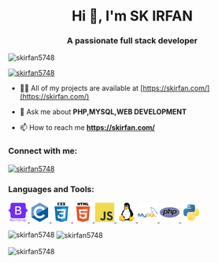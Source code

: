 <h1 align="center">Hi 👋, I'm SK IRFAN</h1>
<h3 align="center">A passionate full stack developer</h3>

<p align="left"> <img src="https://komarev.com/ghpvc/?username=skirfan5748&label=Profile%20views&color=0e75b6&style=flat" alt="skirfan5748" /> </p>

<p align="left"> <a href="https://github.com/ryo-ma/github-profile-trophy"><img src="https://github-profile-trophy.vercel.app/?username=skirfan5748" alt="skirfan5748" /></a> </p>

- 👨‍💻 All of my projects are available at [https://skirfan.com/](https://skirfan.com/)

- 💬 Ask me about **PHP,MYSQL,WEB DEVELOPMENT**

- 📫 How to reach me **https://skirfan.com/**

<h3 align="left">Connect with me:</h3>
<p align="left">
<a href="https://www.hackerrank.com/skirfan5748" target="blank"><img align="center" src="https://raw.githubusercontent.com/rahuldkjain/github-profile-readme-generator/master/src/images/icons/Social/hackerrank.svg" alt="skirfan5748" height="30" width="40" /></a>
</p>

<h3 align="left">Languages and Tools:</h3>
<p align="left"> <a href="https://getbootstrap.com" target="_blank" rel="noreferrer"> <img src="https://raw.githubusercontent.com/devicons/devicon/master/icons/bootstrap/bootstrap-plain-wordmark.svg" alt="bootstrap" width="40" height="40"/> </a> <a href="https://www.cprogramming.com/" target="_blank" rel="noreferrer"> <img src="https://raw.githubusercontent.com/devicons/devicon/master/icons/c/c-original.svg" alt="c" width="40" height="40"/> </a> <a href="https://www.w3schools.com/css/" target="_blank" rel="noreferrer"> <img src="https://raw.githubusercontent.com/devicons/devicon/master/icons/css3/css3-original-wordmark.svg" alt="css3" width="40" height="40"/> </a> <a href="https://www.w3.org/html/" target="_blank" rel="noreferrer"> <img src="https://raw.githubusercontent.com/devicons/devicon/master/icons/html5/html5-original-wordmark.svg" alt="html5" width="40" height="40"/> </a> <a href="https://developer.mozilla.org/en-US/docs/Web/JavaScript" target="_blank" rel="noreferrer"> <img src="https://raw.githubusercontent.com/devicons/devicon/master/icons/javascript/javascript-original.svg" alt="javascript" width="40" height="40"/> </a> <a href="https://www.linux.org/" target="_blank" rel="noreferrer"> <img src="https://raw.githubusercontent.com/devicons/devicon/master/icons/linux/linux-original.svg" alt="linux" width="40" height="40"/> </a> <a href="https://www.mysql.com/" target="_blank" rel="noreferrer"> <img src="https://raw.githubusercontent.com/devicons/devicon/master/icons/mysql/mysql-original-wordmark.svg" alt="mysql" width="40" height="40"/> </a> <a href="https://www.php.net" target="_blank" rel="noreferrer"> <img src="https://raw.githubusercontent.com/devicons/devicon/master/icons/php/php-original.svg" alt="php" width="40" height="40"/> </a> <a href="https://www.python.org" target="_blank" rel="noreferrer"> <img src="https://raw.githubusercontent.com/devicons/devicon/master/icons/python/python-original.svg" alt="python" width="40" height="40"/> </a> </p>

<p><img align="left" src="https://github-readme-stats.vercel.app/api/top-langs?username=skirfan5748&show_icons=true&locale=en&layout=compact" alt="skirfan5748" /></p>

<p>&nbsp;<img align="center" src="https://github-readme-stats.vercel.app/api?username=skirfan5748&show_icons=true&locale=en" alt="skirfan5748" /></p>

<p><img align="center" src="https://github-readme-streak-stats.herokuapp.com/?user=skirfan5748&" alt="skirfan5748" /></p>
